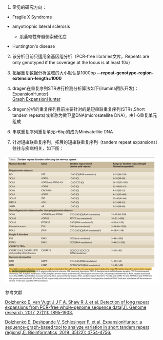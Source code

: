 1. 常见的研究方向：

* Fragile X Syndrome

* amyotrophic lateral sclerosis
    + 肌萎縮性脊髓側索硬化症

* Huntington's disease

2. 该分析目前只适用全基因组分析（PCR-free libraries文库，Repeats are only genotyped if the coverage at the locus is at least 10x）


3. 拓展重复数据分析区域的大小默认是1000bp **--repeat-genotype-region-extension-length=1000**

4. dragen在重复序列STR进行检测分析算法如下(illumina团队开发)：<br>
   [ExpansionHunter](http://www.genome.org/cgi/doi/10.1101/gr.225672.117))<br>
   [Graph ExpansionHunter](https://doi.org/10.1101/572545)<br>
   
5. dragen分析的重复序列目前主要针对的是短串联重复序列(STRs,Short tandem repeats)或者称为微卫星DNA(microsatellite DNA)，由1-6重复单元组成<br>

6. 串联重复序列重复单元>6bp的成为Minisatellite DNA

7. 针对短串联重复序列，拓展的短串联重复序列（tandem repeat expansions）往往与疾病相关，如下图：

![STR.png](./STR.png)



参考文献

[Dolzhenko E, van Vugt J J F A, Shaw R J, et al. Detection of long repeat expansions from PCR-free whole-genome sequence data[J]. Genome research, 2017, 27(11): 1895-1903.](http://www.genome.org/cgi/doi/10.1101/gr.225672.117)

[Dolzhenko E, Deshpande V, Schlesinger F, et al. ExpansionHunter: a sequence-graph-based tool to analyze variation in short tandem repeat regions[J]. Bioinformatics, 2019, 35(22): 4754-4756.](https://academic.oup.com/bioinformatics/article/35/22/4754/5499079)
